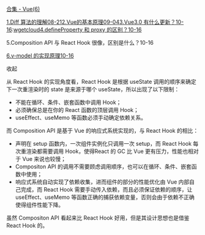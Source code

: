 [合集 - Vue(6)](https://github.com)

[1.Diff 算法的理解08-21](https://github.com/hechen-xuan/p/19051391)[2.Vue的基本原理09-04](https://github.com/hechen-xuan/p/19074609)[3.Vue3.0 有什么更新？10-16](https://github.com/hechen-xuan/articles/19146411):[wgetcloud](https://changshuaijiao.org)[4.defineProperty 和 proxy 的区别？10-16](https://github.com/hechen-xuan/articles/19146427)

5.Composition API 与 React Hook 很像，区别是什么？10-16

[6.v-model 的实现原理10-16](https://github.com/hechen-xuan/p/19146488)

收起

从 React Hook 的实现角度看，React Hook 是根据 useState 调用的顺序来确定下一次重渲染时的 state 是来源于哪个 useState，所以出现了以下限制：

* 不能在循环、条件、嵌套函数中调用 Hook；
* 必须确保总是在你的 React 函数的顶层调用 Hook；
* useEffect、useMemo 等函数必须手动确定依赖关系。

而 Composition API 是基于 Vue 的响应式系统实现的，与 React Hook 的相比：

* 声明在 setup 函数内，一次组件实例化只调用一次 setup，而 React Hook 每次重渲染都需要调用 Hook，使得React 的 GC 比 Vue 更有压力，性能也相对于 Vue 来说也较慢；
* Compositon API 的调用不需要顾虑调用顺序，也可以在循环、条件、嵌套函数中使用；
* 响应式系统自动实现了依赖收集，进而组件的部分的性能优化由 Vue 内部自己完成，而 React Hook 需要手动传入依赖，而且必须保证依赖的顺序，让 useEffect、useMemo 等函数正确的捕获依赖变量，否则会由于依赖不正确使得组件性能下降。

虽然 Compositon API 看起来比 React Hook 好用，但是其设计思想也是借鉴 React Hook 的。
